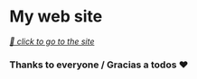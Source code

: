 # My web site

_[📌 click to go to the site](https://marycoli26.github.io/mysite/)_

### Thanks to everyone / Gracias a todos ❤️ 